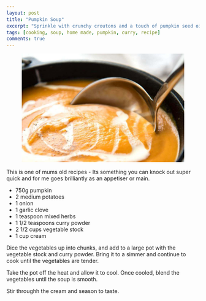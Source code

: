 ```yaml
---
layout: post
title: "Pumpkin Soup"
excerpt: "Sprinkle with crunchy croutons and a touch of pumpkin seed oil"
tags: [cooking, soup, home made, pumpkin, curry, recipe]
comments: true
---
```

<figure>
	<img src="/images/posts/2016/pumpkin-soup.jpg">
</figure>
This is one of mums old recipes - Its something you can knock out super quick and for me goes brilliantly as an appetiser or main.

* 750g pumpkin
* 2 medium potatoes
* 1 onion
* 1 garlic clove
* 1 teaspoon mixed herbs
* 1 1/2 teaspoons curry powder
* 2 1/2 cups vegetable stock
* 1 cup cream

Dice the vegetables up into chunks, and add to a large pot with the vegetable stock and curry powder. Bring it to a simmer and continue to cook until the vegetables are tender.

Take the pot off the heat and allow it to cool. Once cooled, blend the vegetables until the soup is smooth.

Stir throughh the cream and season to taste.